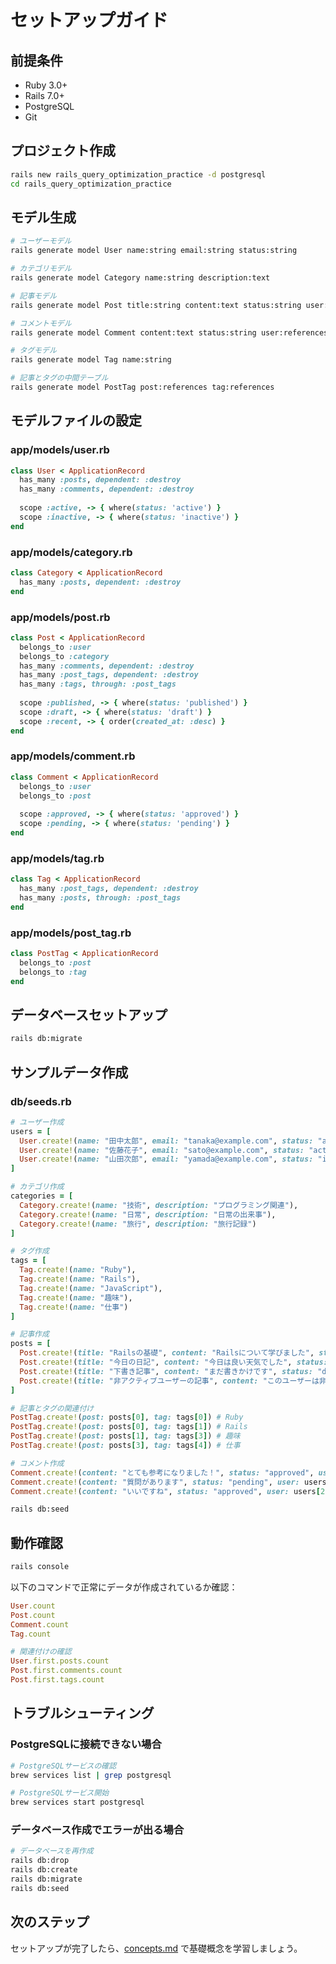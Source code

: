 # セットアップガイド

## 前提条件

- Ruby 3.0+
- Rails 7.0+
- PostgreSQL
- Git

## プロジェクト作成

```bash
rails new rails_query_optimization_practice -d postgresql
cd rails_query_optimization_practice
```

## モデル生成

```bash
# ユーザーモデル
rails generate model User name:string email:string status:string

# カテゴリモデル
rails generate model Category name:string description:text

# 記事モデル
rails generate model Post title:string content:text status:string user:references category:references published_at:datetime

# コメントモデル
rails generate model Comment content:text status:string user:references post:references

# タグモデル
rails generate model Tag name:string

# 記事とタグの中間テーブル
rails generate model PostTag post:references tag:references
```

## モデルファイルの設定

### app/models/user.rb
```ruby
class User < ApplicationRecord
  has_many :posts, dependent: :destroy
  has_many :comments, dependent: :destroy
  
  scope :active, -> { where(status: 'active') }
  scope :inactive, -> { where(status: 'inactive') }
end
```

### app/models/category.rb
```ruby
class Category < ApplicationRecord
  has_many :posts, dependent: :destroy
end
```

### app/models/post.rb
```ruby
class Post < ApplicationRecord
  belongs_to :user
  belongs_to :category
  has_many :comments, dependent: :destroy
  has_many :post_tags, dependent: :destroy
  has_many :tags, through: :post_tags
  
  scope :published, -> { where(status: 'published') }
  scope :draft, -> { where(status: 'draft') }
  scope :recent, -> { order(created_at: :desc) }
end
```

### app/models/comment.rb
```ruby
class Comment < ApplicationRecord
  belongs_to :user
  belongs_to :post
  
  scope :approved, -> { where(status: 'approved') }
  scope :pending, -> { where(status: 'pending') }
end
```

### app/models/tag.rb
```ruby
class Tag < ApplicationRecord
  has_many :post_tags, dependent: :destroy
  has_many :posts, through: :post_tags
end
```

### app/models/post_tag.rb
```ruby
class PostTag < ApplicationRecord
  belongs_to :post
  belongs_to :tag
end
```

## データベースセットアップ

```bash
rails db:migrate
```

## サンプルデータ作成

### db/seeds.rb
```ruby
# ユーザー作成
users = [
  User.create!(name: "田中太郎", email: "tanaka@example.com", status: "active"),
  User.create!(name: "佐藤花子", email: "sato@example.com", status: "active"),
  User.create!(name: "山田次郎", email: "yamada@example.com", status: "inactive")
]

# カテゴリ作成
categories = [
  Category.create!(name: "技術", description: "プログラミング関連"),
  Category.create!(name: "日常", description: "日常の出来事"),
  Category.create!(name: "旅行", description: "旅行記録")
]

# タグ作成
tags = [
  Tag.create!(name: "Ruby"),
  Tag.create!(name: "Rails"),
  Tag.create!(name: "JavaScript"),
  Tag.create!(name: "趣味"),
  Tag.create!(name: "仕事")
]

# 記事作成
posts = [
  Post.create!(title: "Railsの基礎", content: "Railsについて学びました", status: "published", user: users[0], category: categories[0], published_at: 1.week.ago),
  Post.create!(title: "今日の日記", content: "今日は良い天気でした", status: "published", user: users[1], category: categories[1], published_at: 3.days.ago),
  Post.create!(title: "下書き記事", content: "まだ書きかけです", status: "draft", user: users[0], category: categories[0]),
  Post.create!(title: "非アクティブユーザーの記事", content: "このユーザーは非アクティブです", status: "published", user: users[2], category: categories[2], published_at: 2.days.ago)
]

# 記事とタグの関連付け
PostTag.create!(post: posts[0], tag: tags[0]) # Ruby
PostTag.create!(post: posts[0], tag: tags[1]) # Rails
PostTag.create!(post: posts[1], tag: tags[3]) # 趣味
PostTag.create!(post: posts[3], tag: tags[4]) # 仕事

# コメント作成
Comment.create!(content: "とても参考になりました！", status: "approved", user: users[1], post: posts[0])
Comment.create!(content: "質問があります", status: "pending", user: users[0], post: posts[1])
Comment.create!(content: "いいですね", status: "approved", user: users[2], post: posts[0])
```

```bash
rails db:seed
```

## 動作確認

```bash
rails console
```

以下のコマンドで正常にデータが作成されているか確認：

```ruby
User.count
Post.count
Comment.count
Tag.count

# 関連付けの確認
User.first.posts.count
Post.first.comments.count
Post.first.tags.count
```

## トラブルシューティング

### PostgreSQLに接続できない場合

```bash
# PostgreSQLサービスの確認
brew services list | grep postgresql

# PostgreSQLサービス開始
brew services start postgresql
```

### データベース作成でエラーが出る場合

```bash
# データベースを再作成
rails db:drop
rails db:create
rails db:migrate
rails db:seed
```

## 次のステップ

セットアップが完了したら、[concepts.md](concepts.md) で基礎概念を学習しましょう。
